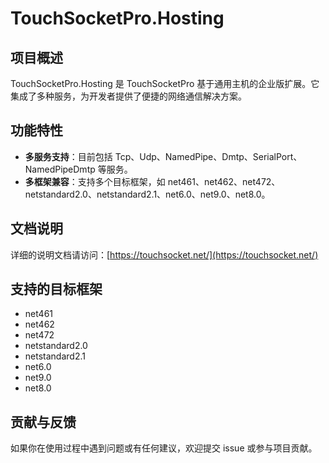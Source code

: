 # TouchSocketPro.Hosting

## 项目概述
TouchSocketPro.Hosting 是 TouchSocketPro 基于通用主机的企业版扩展。它集成了多种服务，为开发者提供了便捷的网络通信解决方案。

## 功能特性
- **多服务支持**：目前包括 Tcp、Udp、NamedPipe、Dmtp、SerialPort、NamedPipeDmtp 等服务。
- **多框架兼容**：支持多个目标框架，如 net461、net462、net472、netstandard2.0、netstandard2.1、net6.0、net9.0、net8.0。

## 文档说明
详细的说明文档请访问：[https://touchsocket.net/](https://touchsocket.net/)

## 支持的目标框架
- net461
- net462
- net472
- netstandard2.0
- netstandard2.1
- net6.0
- net9.0
- net8.0


## 贡献与反馈
如果你在使用过程中遇到问题或有任何建议，欢迎提交 issue 或参与项目贡献。
